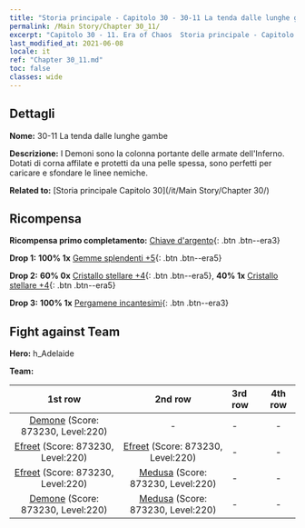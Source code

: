 ```yaml
---
title: "Storia principale - Capitolo 30 - 30-11 La tenda dalle lunghe gambe"
permalink: /Main Story/Chapter 30_11/
excerpt: "Capitolo 30 - 11. Era of Chaos  Storia principale - Capitolo 30_11. 30-11 La tenda dalle lunghe gambe"
last_modified_at: 2021-06-08
locale: it
ref: "Chapter 30_11.md"
toc: false
classes: wide
---
```


## Dettagli

 **Nome:** 30-11 La tenda dalle lunghe gambe

 **Descrizione:** I Demoni sono la colonna portante delle armate dell'Inferno. Dotati di corna affilate e protetti da una pelle spessa, sono perfetti per caricare e sfondare le linee nemiche.

 **Related to:** [Storia principale Capitolo 30](/it/Main Story/Chapter 30/)

## Ricompensa

 **Ricompensa primo completamento:** [Chiave d'argento](/ItemsIT/con_693/){: .btn .btn--era3}

 **Drop 1:** **100% 1x** [Gemme splendenti +5](/ItemsIT/mat_100/){: .btn .btn--era5}

 **Drop 2:** **60% 0x** [Cristallo stellare +4](/ItemsIT/mat_94/){: .btn .btn--era5}, **40% 1x** [Cristallo stellare +4](/ItemsIT/mat_94/){: .btn .btn--era5}

 **Drop 3:** **100% 1x** [Pergamene incantesimi](/ItemsIT/con_694/){: .btn .btn--era3}


## Fight against Team
 **Hero:** h_Adelaide

 **Team:**


  | 1st row | 2nd row | 3rd row | 4th row |
  |:----:|:----:|:----|:----:|
  | [Demone](/it/units/Demon/) (Score: 873230, Level:220)  | - | - | - |
  | [Efreet](/it/units/Efreeti/) (Score: 873230, Level:220)  | [Efreet](/it/units/Efreeti/) (Score: 873230, Level:220)  | - | - |
  | [Efreet](/it/units/Efreeti/) (Score: 873230, Level:220)  | [Medusa](/it/units/Medusa/) (Score: 873230, Level:220)  | - | - |
  | [Demone](/it/units/Demon/) (Score: 873230, Level:220)  | [Medusa](/it/units/Medusa/) (Score: 873230, Level:220)  | - | - |


